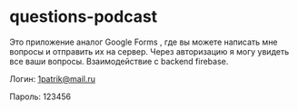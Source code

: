 # questions-podcast
Это приложение аналог Google Forms , где вы можете написать мне вопросы и отправить их на сервер. 
Через авторизацию я могу увидеть все ваши вопросы. Взаимодействие с backend firebase.

Логин: 1patrik@mail.ru

Пароль: 123456
